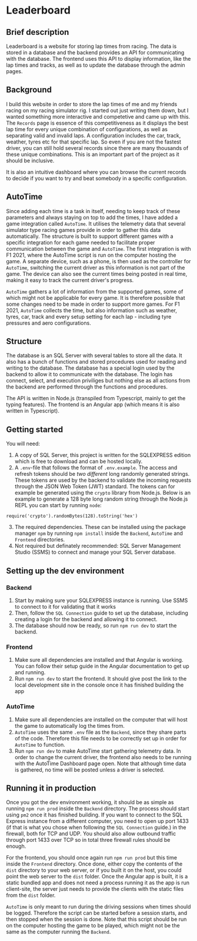 # Leaderboard
## Brief description
Leaderboard is a website for storing lap times from racing. The data is stored in a database and the backend provides an API for communicating with the database. The frontend uses this API to display information, like the lap times and tracks, as well as to update the database through the admin pages.

## Background
I build this website in order to store the lap times of me and my friends racing on my racing simulator rig. I started out just writing them down, but I wanted something more interactive and competetive and came up with this. The `Records` page is essence of this competitiveness as it displays the best lap time for every unique combination of configurations, as well as separating valid and invalid laps. A configuration includes the car, track, weather, tyres etc for that specific lap. So even if you are not the fastest driver, you can still hold several records since there are many thousands of these unique combinations. This is an important part of the project as it should be inclusive.

It is also an intuitive dashboard where you can browse the current records to decide if you want to try and beat somebody in a specific configuration.

## AutoTime
Since adding each time is a task in itself, needing to keep track of these parameters and always staying on top to add the times, I have added a game integration called `AutoTime`. It utilises the telemetry data that several simulator type racing games provide in order to gather this data automatically. The structure is built to support different games with a specific integration for each game needed to facilitate proper communication between the game and `AutoTime`. The first integration is with F1 2021, where the AutoTime script is run on the computer hosting the game. A separate device, such as a phone, is then used as the controller for `AutoTime`, switching the current driver as this information is not part of the game. The device can also see the current times being posted in real time, making it easy to track the current driver's progress.

`AutoTime` gathers a lot of information from the supported games, some of which might not be applicable for every game. It is therefore possible that some changes need to be made in order to support more games. For F1 2021, `AutoTime` collects the time, but also information such as weather, tyres, car, track and every setup setting for each lap - including tyre pressures and aero configurations.

## Structure
The database is an SQL Server with several tables to store all the data. It also has a bunch of functions and stored procedures used for reading and writing to the database. The database has a special login used by the backend to allow it to communicate with the database. The login has connect, select, and execution priviliges but nothing else as all actions from the backend are performed through the functions and procedures.

The API is written in Node.js (transpiled from Typescript, mainly to get the typing features). The frontend is an Angular app (which means it is also written in Typescript).

## Getting started
You will need:
1. A copy of SQL Server, this project is written for the SQLEXPRESS edition which is free to download and can be hosted locally.
2. A `.env`-file that follows the format of `.env.example`. The access and refresh tokens should be *two different* long randomly generated strings. These tokens are used by the backend to validate the incoming requests through the JSON Web Token (JWT) standard. The tokens can for example be generated using the `crypto` library from Node.js. Below is an example to generate a 128 byte long random string through the Node.js REPL you can start by running `node`:
```
require('crypto').randomBytes(128).toString('hex')
```
3. The required dependencies. These can be installed using the package manager `npm` by running `npm install` inside the `Backend`, `AutoTime` and `Frontend` directories.
4. Not required but definately recommended: SQL Server Management Studio (SSMS) to connect and manage your SQL Server database.

## Setting up the dev environment
### Backend
1. Start by making sure your SQLEXPRESS instance is running. Use SSMS to connect to it for validating that it works
2. Then, follow the `SQL Connection` guide to set up the database, including creating a login for the backend and allowing it to connect.
3. The database should now be ready, so run `npm run dev` to start the backend.

### Frontend
1. Make sure all dependencies are installed and that Angular is working. You can follow their setup guide in the Angular documentation to get up and running.
2. Run `npm run dev` to start the frontend. It should give post the link to the local development site in the console once it has finished building the app

### AutoTime
1. Make sure all dependencies are installed on the computer that will host the game to automatically log the times from.
2. `AutoTime` uses the same `.env` file as the `Backend`, since they share parts of the code. Therefore this file needs to be correctly set up in order for `AutoTime` to function.
3. Run `npm run dev` to make AutoTime start gathering telemetry data. In order to change the current driver, the frontend also needs to be running with the AutoTime Dashboard page open. Note that although time data is gathered, no time will be posted unless a driver is selected.

## Running it in production
Once you got the dev environment working, it should be as simple as running `npm run prod` inside the `Backend` directory. The process should start using `pm2` once it has finished building. If you want to connect to the SQL Express instance from a different computer, you need to open up port 1433 (if that is what you chose when following the `SQL Connection` guide.) in the firewall, both for TCP and UDP. You should also allow outbound traffic through port 1433 over TCP so in total three firewall rules should be enough.

For the frontend, you should once again run `npm run prod` but this time inside the `Frontend` directory. Once done, either copy the contents of the `dist` directory to your web server, or if you built it on the host, you could point the web server to the `dist` folder. Once the Angular app is built, it is a static bundled app and does not need a process running it as the app is run client-site, the server just needs to provide the clients with the static files from the `dist` folder.

`AutoTime` is only meant to run during the driving sessions when times should be logged. Therefore the script can be started before a session starts, and then stopped when the session is done. Note that this script should be run on the computer hosting the game to be played, which might not be the same as the computer running the `Backend`.